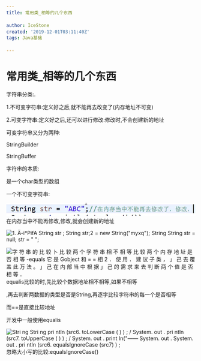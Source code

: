 ```yaml
---
title: 常用类_相等的几个东西

author: IceStone
created: '2019-12-01T03:11:40Z'
tags: Java基础

---
```


# 常用类_相等的几个东西

 
字符串分类:.

1.不可变字符串:定义好之后,就不能再去改变了(内存地址不可变)

2.可变字符串:定义好之后,还可以进行修改:修改时,不会创建新的地址

 
可变字符串又分为两种:

StringBuilder

StringBuffer

 
字符串的本质:

是一个char类型的数组

 
一个不可变字符串:

![None](images/f4f76bab-030d-4ef6-9c63-437e9ae32184.png)在内存当中不能再修改,修改,就会创建新的地址


 
![1. Ä-i*PifA String str ; 
String str;2 = new String("myxq"); 
String 
String 
str = null; 
str = " "; ](images/6b1b2a38-fee3-428a-bc95-3d27b7ddce32.png) 

![字 符 串 的 比 较 
卜 比 较 两 个 孚 符 串 相 不 相 等 
比 较 两 个 内 存 地 址 是 否 相 等 
-equals 
它 是 Gobject 和 = = 相 
2 ． 使 用 ． 
建 议 子 类 ， 」 己 去 覆 盖 此 万 法 。 」 己 在 内 部 当 中 
根 据 」 己 的 需 求 来 去 判 断 两 个 值 是 否 相 等 ． ](images/660704e1-e9cc-476f-a018-59b591e45731.png)equalis比较的时,先比较个数据地址相不相等,如果不相等


,再去判断两数据的类型是否是String,再逐字比较字符串的每一个是否相等

而==是直接比较地址

开发中一般使用equalis

![Stri ng 
Stri ng 
pri ntln (src6. toLowerCase ( ) ) ; / 
System. out . 
pri ntln (src7. toUpperCase ( ) ) ; / 
System. out . 
print In("—— 
System. out . 
System. out . pri ntln (src6. equalsIgnoreCase (src7) ) ; ](images/a7ec65a2-9f20-42b4-bd77-065d7054b090.png)忽略大小写的比较:equalsIgnoreCase()


